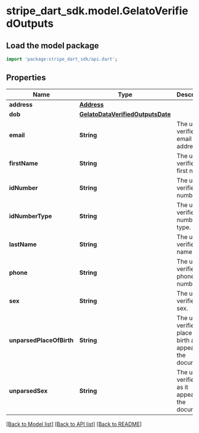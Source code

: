 # stripe_dart_sdk.model.GelatoVerifiedOutputs

## Load the model package
```dart
import 'package:stripe_dart_sdk/api.dart';
```

## Properties
Name | Type | Description | Notes
------------ | ------------- | ------------- | -------------
**address** | [**Address**](Address.md) |  | [optional] 
**dob** | [**GelatoDataVerifiedOutputsDate**](GelatoDataVerifiedOutputsDate.md) |  | [optional] 
**email** | **String** | The user's verified email address | [optional] 
**firstName** | **String** | The user's verified first name. | [optional] 
**idNumber** | **String** | The user's verified id number. | [optional] 
**idNumberType** | **String** | The user's verified id number type. | [optional] 
**lastName** | **String** | The user's verified last name. | [optional] 
**phone** | **String** | The user's verified phone number | [optional] 
**sex** | **String** | The user's verified sex. | [optional] 
**unparsedPlaceOfBirth** | **String** | The user's verified place of birth as it appears in the document. | [optional] 
**unparsedSex** | **String** | The user's verified sex as it appears in the document. | [optional] 

[[Back to Model list]](../README.md#documentation-for-models) [[Back to API list]](../README.md#documentation-for-api-endpoints) [[Back to README]](../README.md)


